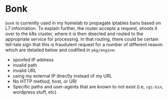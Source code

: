 # Bonk

`bonk` is currently used in my homelab to propagate iptables bans based on L7 information. To explain further, the router accepts a request, shoots it over to the k8s cluster, where it is then disected and routed to the appropriate service for processing. In that routing, there could be certain tell-tale sign that this is fraudulent request for a number of different reason which are detailed below and codified in `pkg/engine`:
- spoofed IP address
- invalid path
- invalid URL
- using my external IP directly instead of my URL
- No HTTP method, host, or URI
- Specific paths and user-agents that are known to not exist (i.e, `cgi-bin`, wordpress stuff, etc) 